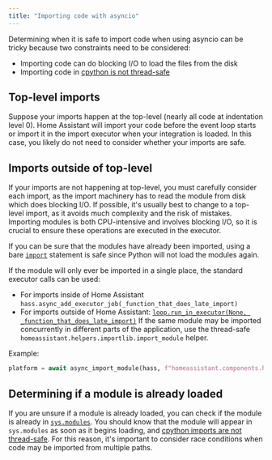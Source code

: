 ```yaml
---
title: "Importing code with asyncio"
---
```


Determining when it is safe to import code when using asyncio can be tricky because two constraints need to be considered:

- Importing code can do blocking I/O to load the files from the disk
- Importing code in [cpython is not thread-safe](https://github.com/python/cpython/issues/83065)

## Top-level imports

Suppose your imports happen at the top-level (nearly all code at indentation level 0). Home Assistant will import your code before the event loop starts or import it in the import executor when your integration is loaded. In this case, you likely do not need to consider whether your imports are safe.

## Imports outside of top-level

If your imports are not happening at top-level, you must carefully consider each import, as the import machinery has to read the module from disk which does blocking I/O. If possible, it's usually best to change to a top-level import, as it avoids much complexity and the risk of mistakes. Importing modules is both CPU-intensive and involves blocking I/O, so it is crucial to ensure these operations are executed in the executor.

If you can be sure that the modules have already been imported, using a bare [`import`](https://docs.python.org/3/reference/simple_stmts.html#import) statement is safe since Python will not load the modules again.

If the module will only ever be imported in a single place, the standard executor calls can be used:

- For imports inside of Home Assistant `hass.async_add_executor_job(_function_that_does_late_import)`
- For imports outside of Home Assistant: [`loop.run_in_executor(None, _function_that_does_late_import)`](https://docs.python.org/3/library/asyncio-eventloop.html#asyncio.loop.run_in_executor)
If the same module may be imported concurrently in different parts of the application, use the thread-safe `homeassistant.helpers.importlib.import_module` helper.

Example:

```python
platform = await async_import_module(hass, f"homeassistant.components.homeassistant.triggers.{platform_name}")
```

## Determining if a module is already loaded

If you are unsure if a module is already loaded, you can check if the module is already in [`sys.modules`](https://docs.python.org/3/library/sys.html#sys.modules). You should know that the module will appear in `sys.modules` as soon as it begins loading, and [cpython imports are not thread-safe](https://github.com/python/cpython/issues/83065). For this reason, it's important to consider race conditions when code may be imported from multiple paths.